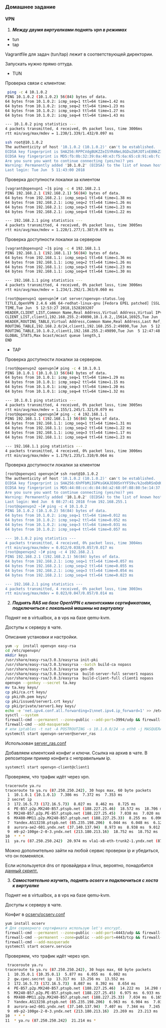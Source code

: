 ### Домашнее задание
#### VPN

1. ***Между двумя виртуалками поднять vpn в режимах***
- tun
- tap

Vagrantfile для задач (tun/tap) лежит в соответствующей директории.

Запускать нужно прямо оттуда.

-  TUN

Проверка связи с клиентом:
```bash
 ping -c 4 10.1.0.2
PING 10.1.0.2 (10.1.0.2) 56(84) bytes of data.
64 bytes from 10.1.0.2: icmp_seq=1 ttl=64 time=1.42 ms
64 bytes from 10.1.0.2: icmp_seq=2 ttl=64 time=1.23 ms
64 bytes from 10.1.0.2: icmp_seq=3 ttl=64 time=1.27 ms
64 bytes from 10.1.0.2: icmp_seq=4 ttl=64 time=1.43 ms

--- 10.1.0.2 ping statistics ---
4 packets transmitted, 4 received, 0% packet loss, time 3006ms
rtt min/avg/max/mdev = 1.230/1.339/1.432/0.097 ms
```
```bash
ssh root@10.1.0.2
The authenticity of host '10.1.0.2 (10.1.0.2)' can't be established.
ECDSA key fingerprint is SHA256:RPPCVdgBUKZZeISYR4NeL8GDu2bRJOTinE8NkZ3OiR4.
ECDSA key fingerprint is MD5:fb:0b:32:39:0a:40:e3:f5:6a:65:c8:91:eb:fc:d9:8f.
Are you sure you want to continue connecting (yes/no)? yes
Warning: Permanently added '10.1.0.2' (ECDSA) to the list of known hosts.
Last login: Tue Jun  5 11:43:00 2018
```
Проверка доступности локалки за клиентом
```bash
[vagrant@openvpn1 ~]$ ping -c 4 192.168.2.1
PING 192.168.2.1 (192.168.2.1) 56(84) bytes of data.
64 bytes from 192.168.2.1: icmp_seq=1 ttl=64 time=1.38 ms
64 bytes from 192.168.2.1: icmp_seq=2 ttl=64 time=1.26 ms
64 bytes from 192.168.2.1: icmp_seq=3 ttl=64 time=1.23 ms
64 bytes from 192.168.2.1: icmp_seq=4 ttl=64 time=1.22 ms

--- 192.168.2.1 ping statistics ---
4 packets transmitted, 4 received, 0% packet loss, time 3005ms
rtt min/avg/max/mdev = 1.220/1.277/1.387/0.070 ms
```
Проверка доступности локалки за сервером
```bash
[vagrant@openvpn2 ~]$ ping -c 4 192.168.1.1
PING 192.168.1.1 (192.168.1.1) 56(84) bytes of data.
64 bytes from 192.168.1.1: icmp_seq=1 ttl=64 time=1.36 ms
64 bytes from 192.168.1.1: icmp_seq=2 ttl=64 time=1.26 ms
64 bytes from 192.168.1.1: icmp_seq=3 ttl=64 time=1.23 ms
64 bytes from 192.168.1.1: icmp_seq=4 ttl=64 time=1.30 ms

--- 192.168.1.1 ping statistics ---
4 packets transmitted, 4 received, 0% packet loss, time 3006ms
rtt min/avg/max/mdev = 1.234/1.292/1.363/0.060 ms
```
```bash
[root@openvpn1 openvpn]# cat server/openvpn-status.log 
TITLE,OpenVPN 2.4.6 x86_64-redhat-linux-gnu [Fedora EPEL patched] [SSL (OpenSSL)] [LZO] [LZ4] [EPOLL] [PKCS11] [MH/PKTINFO] [AEAD] built on Apr 26 2018
TIME,Tue Jun  5 12:53:27 2018,1528203207
HEADER,CLIENT_LIST,Common Name,Real Address,Virtual Address,Virtual IPv6 Address,Bytes Received,Bytes Sent,Connected Since,Connected Since (time_t),Username,Client ID,Peer ID
CLIENT_LIST,client1,192.168.255.2:49890,10.1.0.2,,15614,16925,Tue Jun  5 12:38:22 2018,1528202302,UNDEF,0,0
HEADER,ROUTING_TABLE,Virtual Address,Common Name,Real Address,Last Ref,Last Ref (time_t)
ROUTING_TABLE,192.168.2.0/24,client1,192.168.255.2:49890,Tue Jun  5 12:38:22 2018,1528202302
ROUTING_TABLE,10.1.0.2,client1,192.168.255.2:49890,Tue Jun  5 12:47:48 2018,1528202868
GLOBAL_STATS,Max bcast/mcast queue length,1
END
```

-  TAP

Проверка доступности локалки за сервером.
```bash
[root@openvpn2 openvpn]# ping -c 4 10.1.0.1
PING 10.1.0.1 (10.1.0.1) 56(84) bytes of data.
64 bytes from 10.1.0.1: icmp_seq=1 ttl=64 time=1.29 ms
64 bytes from 10.1.0.1: icmp_seq=2 ttl=64 time=1.15 ms
64 bytes from 10.1.0.1: icmp_seq=3 ttl=64 time=1.20 ms
64 bytes from 10.1.0.1: icmp_seq=4 ttl=64 time=1.32 ms

--- 10.1.0.1 ping statistics ---
4 packets transmitted, 4 received, 0% packet loss, time 3005ms
rtt min/avg/max/mdev = 1.155/1.245/1.321/0.079 ms
[root@openvpn2 openvpn]# ping -c 4 192.168.1.1
PING 192.168.1.1 (192.168.1.1) 56(84) bytes of data.
64 bytes from 192.168.1.1: icmp_seq=1 ttl=64 time=1.31 ms
64 bytes from 192.168.1.1: icmp_seq=2 ttl=64 time=1.22 ms
64 bytes from 192.168.1.1: icmp_seq=3 ttl=64 time=1.17 ms
64 bytes from 192.168.1.1: icmp_seq=4 ttl=64 time=1.23 ms

--- 192.168.1.1 ping statistics ---
4 packets transmitted, 4 received, 0% packet loss, time 3006ms
rtt min/avg/max/mdev = 1.179/1.235/1.310/0.064 ms
```
Проверка доступности локалки за клиентом
```bash
[root@openvpn1 openvpn]# ssh root@10.1.0.2
The authenticity of host '10.1.0.2 (10.1.0.2)' can't be established.
ECDSA key fingerprint is SHA256:6hPFbMiIGPKsGKAJE0OSnYYF59v/k2odbRSnDd6vkng.
ECDSA key fingerprint is MD5:44:08:cc:dc:84:8d:a2:68:0f:88:80:5e:14:37:b6:aa.
Are you sure you want to continue connecting (yes/no)? yes
Warning: Permanently added '10.1.0.2' (ECDSA) to the list of known hosts.
Last login: Wed Jun  6 08:27:41 2018 from 192.168.255.1
[root@openvpn2 ~]# ping -c 4 10.1.0.2
PING 10.1.0.2 (10.1.0.2) 56(84) bytes of data.
64 bytes from 10.1.0.2: icmp_seq=1 ttl=64 time=0.012 ms
64 bytes from 10.1.0.2: icmp_seq=2 ttl=64 time=0.052 ms
64 bytes from 10.1.0.2: icmp_seq=3 ttl=64 time=0.031 ms
64 bytes from 10.1.0.2: icmp_seq=4 ttl=64 time=0.057 ms

--- 10.1.0.2 ping statistics ---
4 packets transmitted, 4 received, 0% packet loss, time 3004ms
rtt min/avg/max/mdev = 0.012/0.038/0.057/0.017 ms
[root@openvpn2 ~]# ping -c 4 192.168.2.1
PING 192.168.2.1 (192.168.2.1) 56(84) bytes of data.
64 bytes from 192.168.2.1: icmp_seq=1 ttl=64 time=0.057 ms
64 bytes from 192.168.2.1: icmp_seq=2 ttl=64 time=0.055 ms
64 bytes from 192.168.2.1: icmp_seq=3 ttl=64 time=0.054 ms
64 bytes from 192.168.2.1: icmp_seq=4 ttl=64 time=0.023 ms

--- 192.168.2.1 ping statistics ---
4 packets transmitted, 4 received, 0% packet loss, time 3003ms
rtt min/avg/max/mdev = 0.023/0.047/0.057/0.014 ms
```

2. ***Поднять RAS на базе OpenVPN с клиентскими сертификатами, подключиться с локальной машины на виртуалку***

Поднят не в virtualbox, а в vps на базе qemu-kvm.

Доступы к серверу в чате.

Описание установки и настройки.

```bash
yum -y  install openvpn easy-rsa
cd /etc/openvpn/
mkdir keys
/usr/share/easy-rsa/3.0.3/easyrsa init-pki
/usr/share/easy-rsa/3.0.3/easyrsa --batch build-ca nopass
/usr/share/easy-rsa/3.0.3/easyrsa gen-dh
/usr/share/easy-rsa/3.0.3/easyrsa  build-server-full server1 nopass
/usr/share/easy-rsa/3.0.3/easyrsa  build-client-full client1 nopass
openvpn --genkey --secret ta.key
mv ta.key keys/
cp pki/ca.crt keys/
cp pki/dh.pem keys/
cp pki/issued/server1.crt keys/
cp pki/private/server1.key keys/
echo -e 'net.ipv4.conf.all.forwarding=1\nnet.ipv4.ip_forward=1' >> /etc/sysctl.d/99-override.conf
sysctl --system
firewall-cmd --permanent --zone=public --add-port=3994/udp && firewall-cmd --reload
firewall-cmd --add-masquerade
# или iptables -t nat -A POSTROUTING -s 10.1.0.0/24 -o eth0 -j MASQUERADE если не используем firewall-cmd
systemctl start openvpn-server@server_ras
```
Использован [server_ras.conf](https://github.com/YogSottot/otus_linux_1804/blob/master/2/11/ras/server_ras.conf)



Добавляем клиентский конфиг и ключи. Ссылка на архив в чате. В репозитории пример конфига с неправильным ip.
```bash
systemctl start openvpn-client@client1

```
Проверяем, что трафик идёт через vpn.
```bash
traceroute ya.ru
traceroute to ya.ru (87.250.250.242), 30 hops max, 60 byte packets
 1  10.1.0.1 (10.1.0.1)  7.386 ms  7.372 ms  7.353 ms
 2 secret ip
 3  172.16.5.73 (172.16.5.73)  8.027 ms  8.462 ms  8.725 ms
 4  PE-B57.p2p.MX240-B57.ptspb.net (188.227.25.46)  18.572 ms  18.706 ms  18.995 ms
 5  MX240-B57.p2p.PE-B57.ptspb.net (188.227.25.45)  7.038 ms  7.020 ms  7.037 ms
 6  MX480-MM11.p2p.MX240-B57.ptspb.net (188.227.25.33)  8.255 ms  6.096 ms  6.043 ms
 7  Yandex.AS13238.ptspb.net (85.235.198.206)  6.044 ms  6.048 ms  6.125 ms
 8  aurora-ae2-601.yndx.net (37.140.137.94)  8.973 ms  8.938 ms  9.012 ms
 9  m9-p2-100ge-2-0-3.yndx.net (213.180.213.16)  18.752 ms  18.752 ms  18.983 ms
10  * * *
11  ya.ru (87.250.250.242)  20.974 ms vla1-x8-eth-trunk2-1.yndx.net (87.250.239.241)  24.206 ms  24.185 ms
```
Можно дополнительно зайти на любой сервис проверки ip и убедиться, что он поменялся.

Если используется dns от провайдера и linux, вероятно, понадобится [данный скрипт.](https://github.com/masterkorp/openvpn-update-resolv-conf)

3. ***Самостоятельно изучить, поднять ocserv и подключиться с хоста к виртуалке***

Поднят не в virtualbox, а в vps на базе qemu-kvm.

Доступы к серверу в чате.

Конфиг в [ocserv/ocserv.conf](https://github.com/YogSottot/otus_linux_1804/blob/master/2/11/ocserv/ocserv.conf)
```bash
yum install ocserv
# Для серверного сертификата использую let's encrypt.
firewall-cmd --permanent --zone=public --add-port=4443/udp && firewall-cmd --reload
firewall-cmd --permanent --zone=public --add-port=4443/tcp && firewall-cmd --reload
firewall-cmd --add-masquerade
systemctl start ocserv.service
```
Проверяем, что трафик идёт через vpn.
```bash
 traceroute ya.ru
traceroute to ya.ru (87.250.250.242), 30 hops max, 60 byte packets
 1  10.35.0.1 (10.35.0.1)  5.877 ms  6.055 ms  6.002 ms
 2  gw.cpec.secret ip  13.317 ms  13.256 ms  13.552 ms
 3  172.16.5.73 (172.16.5.73)  8.087 ms  8.392 ms  8.654 ms
 4  PE-B57.p2p.MX240-B57.ptspb.net (188.227.25.46)  14.222 ms  14.298 ms  14.528 ms
 5  MX240-B57.p2p.PE-B57.ptspb.net (188.227.25.45)  6.975 ms  6.933 ms  7.095 ms
 6  MX480-MM11.p2p.MX240-B57.ptspb.net (188.227.25.33)  7.034 ms  6.165 ms  6.588 ms
 7  Yandex.AS13238.ptspb.net (85.235.198.206)  6.963 ms  6.904 ms  7.032 ms
 8  aurora-ae2-601.yndx.net (37.140.137.94)  7.407 ms  7.344 ms  7.245 ms
 9  m9-p2-100ge-2-0-3.yndx.net (213.180.213.16)  23.269 ms  23.213 ms  23.377 ms
10  * * *
11  * ya.ru (87.250.250.242)  21.214 ms *
```
